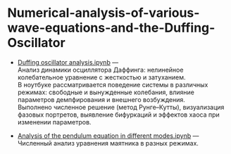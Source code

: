 # Numerical-analysis-of-various-wave-equations-and-the-Duffing-Oscillator

- [Duffing oscillator analysis.ipynb](https://github.com/VladimirNikiforovv/Numerical-analysis-of-various-wave-equations-and-the-Duffing-Oscillator/blob/main/Duffing_Oscillator_and_Bifurcation_Analysis.ipynb) —  
  Анализ динамики осциллятора Даффинга: нелинейное колебательное уравнение с жесткостью и затуханием.  
  В ноутбуке рассматривается поведение системы в различных режимах: свободные и вынужденные колебания, влияние параметров демпфирования и внешнего возбуждения.  
  Выполнено численное решение (метод Рунге–Кутты), визуализация фазовых портретов, выявление бифуркаций и эффектов хаоса при изменении параметров.

- [Analysis of the pendulum equation in different modes.ipynb](https://github.com/VladimirNikiforovv/Numerical-analysis-of-various-wave-equations-and-the-Duffing-Oscillator/blob/main/analysis_of_the_pendulum_equation_in_different_modes.ipynb) — 
  Численный анализ уравнения маятника в разных режимах. 
